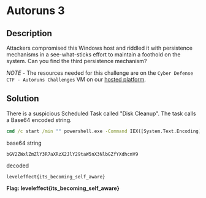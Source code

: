 # Autoruns 3

## Description

Attackers compromised this Windows host and riddled it with persistence mechanisms in a see-what-sticks effort to maintain a foothold on the system. Can you find the third persistence mechanism?

*NOTE* - The resources needed for this challenge are on the `Cyber Defense CTF - Autoruns Challenges` VM on our [hosted platform](https://training.leveleffect.com/courses/f4a9466f-edb0-42ff-bb0e-a95af2b05de5).

## Solution

There is a suspicious Scheduled Task called "Disk Cleanup". The task calls a Base64 encoded string. 

```cmd
cmd /c start /min "" powershell.exe -Command IEX([System.Text.Encoding]::ASCII.GetString([System.Convert]::FromBase64String((Get-ItemProperty -Path HKCU:\\SOFTWARE\\DiskCleaner).bGV2ZWxlZmZlY3R7aXRzX2JlY29taW5nX3NlbGZfYXdhcmV9)))
```

base64 string

```
bGV2ZWxlZmZlY3R7aXRzX2JlY29taW5nX3NlbGZfYXdhcmV9
```

decoded

```
leveleffect{its_becoming_self_aware}
```

**Flag: leveleffect{its_becoming_self_aware}**

